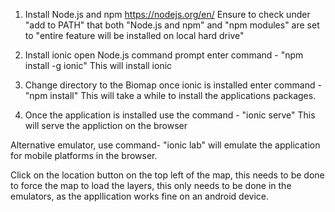 1. Install Node.js and npm
https://nodejs.org/en/
Ensure to check under "add to PATH" that both "Node.js and npm" and "npm modules" are set to "entire feature will be installed on local hard drive"

2. Install ionic
open Node.js command prompt
enter command - 
  "npm install -g ionic"
This will install ionic 

3. Change directory to the Biomap once ionic is installed 
enter command - 
  "npm install" 
This will take a while to install the applications packages.

4. Once the application is installed use the command -
  "ionic serve" 
This will serve the appliction on the browser

 Alternative emulator, use command-
  "ionic lab" 
 will emulate the application for mobile platforms in the browser.

Click on the location button on the top left of the map, this needs to be done to force the map to load the layers, this only needs to be done in the emulators, 
as the appllication works fine on an android device.
